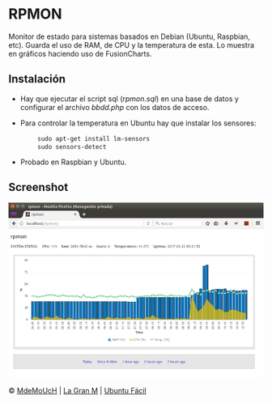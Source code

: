 RPMON
=====

Monitor de estado para sistemas basados en Debian (Ubuntu, Raspbian, etc). Guarda el uso de RAM, de CPU y la temperatura de esta. Lo muestra en gráficos haciendo uso de FusionCharts.


Instalación
-----------

* Hay que ejecutar el script sql (*rpmon.sql*) en una base de datos y configurar el archivo *bbdd.php* con los datos de acceso.

* Para controlar la temperatura en Ubuntu hay que instalar los sensores:
```
		sudo apt-get install lm-sensors
		sudo sensors-detect
```

* Probado en Raspbian y Ubuntu.


Screenshot
----------

![Screenshot](screenshot.png)







© [MdeMoUcH](http://www.twitter.com/mdemouch) | [La Gran M](http://www.lagranm.com) | [Ubuntu Fácil](http://www.ubuntufacil.com)